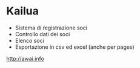 # Kailua

- Sistema di registrazione soci
- Controllo dati dei soci
- Elenco soci
- Esportazione in csv ed excel (anche per pages)

http://awai.info

